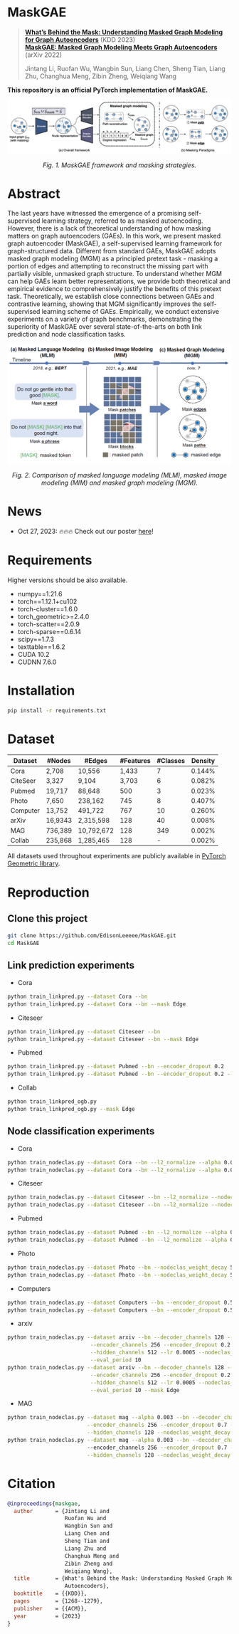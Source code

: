 # MaskGAE


> [**What’s Behind the Mask: Understanding Masked Graph Modeling for Graph Autoencoders**](https://arxiv.org/abs/2205.10053) (KDD 2023)\
> [**MaskGAE: Masked Graph Modeling Meets Graph Autoencoders**](https://arxiv.org/abs/2205.10053v1) (arXiv 2022)
>
> Jintang Li, Ruofan Wu, Wangbin Sun, Liang Chen, Sheng Tian, Liang Zhu, Changhua Meng, Zibin Zheng, Weiqiang Wang    

**This repository is an official PyTorch implementation of MaskGAE.**
<p align="center">
  <img src="figs/maskgae.png"/>
<p align="center"><em>Fig. 1. MaskGAE framework and masking strategies.</em>
</p>

# Abstract
The last years have witnessed the emergence of a promising self-supervised learning strategy, referred to as masked autoencoding. However, there is a lack of theoretical understanding of how masking matters on graph autoencoders (GAEs). In this work, we present masked graph autoencoder (MaskGAE), a self-supervised learning framework for graph-structured data. Different from standard GAEs, MaskGAE adopts masked graph modeling (MGM) as a principled pretext task - masking a portion of edges and attempting to reconstruct the missing part with partially visible, unmasked graph structure. To understand whether MGM can help GAEs learn better representations, we provide both theoretical and empirical evidence to comprehensively justify the benefits of this pretext task. Theoretically, we establish close connections between GAEs and contrastive learning, showing that MGM significantly improves the self-supervised learning scheme of GAEs. Empirically, we conduct extensive experiments on a variety of graph benchmarks, demonstrating the superiority of MaskGAE over several state-of-the-arts on both link prediction and node classification tasks.

<p align="center">
  <img src="figs/comparison.png"/>
<p align="center"><em>Fig. 2. Comparison of masked language modeling (MLM), masked image modeling (MIM) and masked graph modeling (MGM).</em>
</p>


# News

+ Oct 27, 2023: 🔥🔥🔥 Check out our poster [here](./poster.pdf)!

# Requirements
Higher versions should be also available.

+ numpy==1.21.6
+ torch==1.12.1+cu102
+ torch-cluster==1.6.0
+ torch_geometric>=2.4.0
+ torch-scatter==2.0.9
+ torch-sparse==0.6.14
+ scipy==1.7.3
+ texttable==1.6.2
+ CUDA 10.2
+ CUDNN 7.6.0

# Installation

```bash
pip install -r requirements.txt
```

# Dataset
| Dataset      | #Nodes     | #Edges     | #Features | #Classes | Density   |
|--------------|------------|------------|-----------|----------|-----------|
| Cora         | 2,708      | 10,556     | 1,433     | 7        | 0.144%    |
| CiteSeer     | 3,327      | 9,104      | 3,703     | 6        | 0.082%    |
| Pubmed       | 19,717     | 88,648     | 500       | 3        | 0.023%    |
| Photo        | 7,650      | 238,162    | 745       | 8        | 0.407%    |
| Computer     | 13,752     | 491,722    | 767       | 10       | 0.260%    |
| arXiv        | 16,9343    | 2,315,598  | 128       | 40       | 0.008%    |
| MAG          | 736,389    | 10,792,672 | 128       | 349      | 0.002%    |
| Collab       | 235,868    | 1,285,465  | 128       | -        | 0.002%    |

All datasets used throughout experiments are publicly available in [PyTorch Geometric library](https://github.com/pyg-team/pytorch_geometric).

# Reproduction
## Clone this project
```bash
git clone https://github.com/EdisonLeeeee/MaskGAE.git
cd MaskGAE
```

## Link prediction experiments
+ Cora
```bash
python train_linkpred.py --dataset Cora --bn
python train_linkpred.py --dataset Cora --bn --mask Edge
```
+ Citeseer
```bash
python train_linkpred.py --dataset Citeseer --bn
python train_linkpred.py --dataset Citeseer --bn --mask Edge
```
+ Pubmed
```bash
python train_linkpred.py --dataset Pubmed --bn --encoder_dropout 0.2
python train_linkpred.py --dataset Pubmed --bn --encoder_dropout 0.2 --mask Edge
```
+ Collab
```bash
python train_linkpred_ogb.py
python train_linkpred_ogb.py --mask Edge
```

## Node classification experiments

+ Cora
```bash
python train_nodeclas.py --dataset Cora --bn --l2_normalize --alpha 0.004 --full_data
python train_nodeclas.py --dataset Cora --bn --l2_normalize --alpha 0.003 --mask Edge --eval_period 10
```
+ Citeseer
```bash
python train_nodeclas.py --dataset Citeseer --bn --l2_normalize --nodeclas_weight_decay 0.1 --alpha 0.001 --lr 0.02 --full_data
python train_nodeclas.py --dataset Citeseer --bn --l2_normalize --nodeclas_weight_decay 0.1 --alpha 0.001  --lr 0.02 --mask Edge
```
+ Pubmed
```bash
python train_nodeclas.py --dataset Pubmed --bn --l2_normalize --alpha 0.001  --encoder_dropout 0.5 --decoder_dropout 0.5 --full_data
python train_nodeclas.py --dataset Pubmed --bn --l2_normalize --alpha 0.001  --encoder_dropout 0.5 --mask Edge
```
+ Photo
```bash
python train_nodeclas.py --dataset Photo --bn --nodeclas_weight_decay 5e-3 --decoder_channels 128 --lr 0.005
python train_nodeclas.py --dataset Photo --bn --nodeclas_weight_decay 5e-3 --decoder_channels 64 --mask Edge
```
+ Computers
```bash
python train_nodeclas.py --dataset Computers --bn --encoder_dropout 0.5 --alpha 0.002 --encoder_channels 128 --hidden_channels 256 --eval_period 20
python train_nodeclas.py --dataset Computers --bn --encoder_dropout 0.5 --alpha 0.003 --encoder_channels 128 --hidden_channels 256 --eval_period 10 --mask Edge
```
+ arxiv
```bash
python train_nodeclas.py --dataset arxiv --bn --decoder_channels 128 --decoder_dropout 0. --decoder_layers 4 \
                          --encoder_channels 256 --encoder_dropout 0.2 --encoder_layers 4 \
                          --hidden_channels 512 --lr 0.0005 --nodeclas_weight_decay 0 --weight_decay 0.0001 --epochs 100  \
                          --eval_period 10
python train_nodeclas.py --dataset arxiv --bn --decoder_channels 128 --decoder_dropout 0. --decoder_layers 4 \
                          --encoder_channels 256 --encoder_dropout 0.2 --encoder_layers 4 \
                          --hidden_channels 512 --lr 0.0005 --nodeclas_weight_decay 0 --weight_decay 0.0001 --epochs 100  \
                          --eval_period 10 --mask Edge
```
+ MAG
```bash
python train_nodeclas.py --dataset mag --alpha 0.003 --bn --decoder_channels 128\
                         --encoder_channels 256 --encoder_dropout 0.7 --epochs 100 \
                         --hidden_channels 128 --nodeclas_weight_decay 1e-5 --weight_decay 5e-5 --eval_period 10                                       
python train_nodeclas.py --dataset mag --alpha 0.003 --bn --decoder_channels 128
                         --encoder_channels 256 --encoder_dropout 0.7 --epochs 100 \
                         --hidden_channels 128 --nodeclas_weight_decay 1e-5 --weight_decay 5e-5 --eval_period 10 --mask Edge   
```


# Citation

```bibtex
@inproceedings{maskgae,
  author       = {Jintang Li and
                  Ruofan Wu and
                  Wangbin Sun and
                  Liang Chen and
                  Sheng Tian and
                  Liang Zhu and
                  Changhua Meng and
                  Zibin Zheng and
                  Weiqiang Wang},
  title        = {What's Behind the Mask: Understanding Masked Graph Modeling for Graph
                  Autoencoders},
  booktitle    = {{KDD}},
  pages        = {1268--1279},
  publisher    = {{ACM}},
  year         = {2023}
}
```
